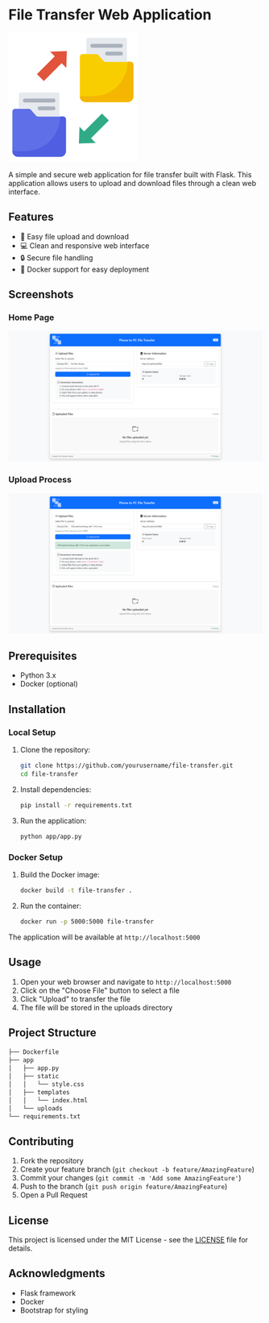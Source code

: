 # File Transfer Web Application

![Logo](app/static/logo.png)

A simple and secure web application for file transfer built with Flask. This application allows users to upload and download files through a clean web interface.

## Features

- 🚀 Easy file upload and download
- 💻 Clean and responsive web interface
- 🔒 Secure file handling
- 🐳 Docker support for easy deployment

## Screenshots

### Home Page
![Home Page](docs/images/homepage.png)

### Upload Process
![Upload Process](docs/images/upload.png)

## Prerequisites

- Python 3.x
- Docker (optional)

## Installation

### Local Setup

1. Clone the repository:
   ```bash
   git clone https://github.com/yourusername/file-transfer.git
   cd file-transfer
   ```

2. Install dependencies:
   ```bash
   pip install -r requirements.txt
   ```

3. Run the application:
   ```bash
   python app/app.py
   ```

### Docker Setup

1. Build the Docker image:
   ```bash
   docker build -t file-transfer .
   ```

2. Run the container:
   ```bash
   docker run -p 5000:5000 file-transfer
   ```

The application will be available at `http://localhost:5000`

## Usage

1. Open your web browser and navigate to `http://localhost:5000`
2. Click on the "Choose File" button to select a file
3. Click "Upload" to transfer the file
4. The file will be stored in the uploads directory

## Project Structure

```
├── Dockerfile
├── app
│   ├── app.py
│   ├── static
│   │   └── style.css
│   ├── templates
│   │   └── index.html
│   └── uploads
└── requirements.txt
```

## Contributing

1. Fork the repository
2. Create your feature branch (`git checkout -b feature/AmazingFeature`)
3. Commit your changes (`git commit -m 'Add some AmazingFeature'`)
4. Push to the branch (`git push origin feature/AmazingFeature`)
5. Open a Pull Request

## License

This project is licensed under the MIT License - see the [LICENSE](LICENSE) file for details.

## Acknowledgments

- Flask framework
- Docker
- Bootstrap for styling
